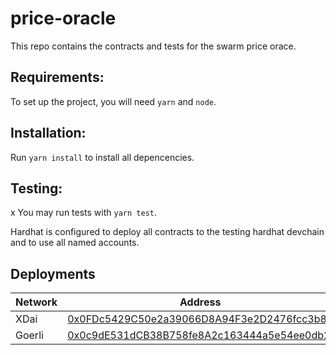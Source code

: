 # price-oracle

This repo contains the contracts and tests for the swarm price orace.

## Requirements:

To set up the project, you will need `yarn` and `node`.

## Installation:

Run `yarn install` to install all depencencies.

## Testing:
x
You may run tests with `yarn test`.

Hardhat is configured to deploy all contracts to the testing hardhat devchain and to use all named accounts.

## Deployments

|Network|Address|
|-------|-------|
|XDai|[0x0FDc5429C50e2a39066D8A94F3e2D2476fcc3b85](https://blockscout.com/xdai/mainnet/address/0x0FDc5429C50e2a39066D8A94F3e2D2476fcc3b85/transactions)|
|Goerli|[0x0c9dE531dCB38B758fe8A2c163444a5e54ee0db2](https://goerli.etherscan.io/address/0x0c9dE531dCB38B758fe8A2c163444a5e54ee0db2)|
